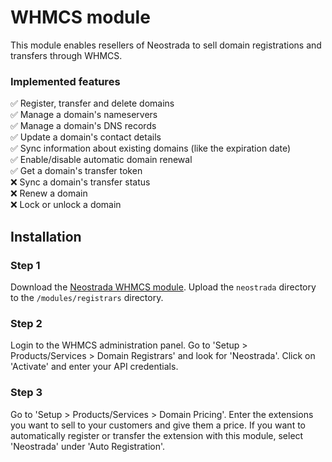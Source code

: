 # WHMCS module

This module enables resellers of Neostrada to sell domain registrations and transfers through WHMCS.

### Implemented features
:white_check_mark: Register, transfer and delete domains<br>
:white_check_mark: Manage a domain's nameservers<br>
:white_check_mark: Manage a domain's DNS records<br>
:white_check_mark: Update a domain's contact details<br>
:white_check_mark: Sync information about existing domains (like the expiration date)<br>
:white_check_mark: Enable/disable automatic domain renewal<br>
:white_check_mark: Get a domain's transfer token<br>
:x: Sync a domain's transfer status<br>
:x: Renew a domain<br>
:x: Lock or unlock a domain

## Installation
### Step 1
Download the [Neostrada WHMCS module](https://github.com/neostrada/whmcs/archive/master.zip). Upload the `neostrada` directory to the `/modules/registrars` directory.

### Step 2
Login to the WHMCS administration panel. Go to 'Setup > Products/Services > Domain Registrars' and look for 'Neostrada'. Click on 'Activate' and enter your API credentials.

### Step 3
Go to 'Setup > Products/Services > Domain Pricing'. Enter the extensions you want to sell to your customers and give them a price. If you want to automatically register or transfer the extension with this module, select 'Neostrada' under 'Auto Registration'.

